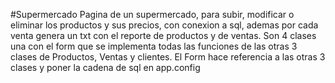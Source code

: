 #Supermercado
Pagina de un supermercado, para subir, modificar o eliminar los productos y sus precios, con conexion a sql, ademas por cada venta genera un txt con el reporte de productos y de ventas. 
Son 4 clases una con el form que se implementa todas las funciones de las otras 3 clases de Productos, Ventas y clientes. El Form hace referencia a las otras 3 clases y poner la cadena de sql en app.config
